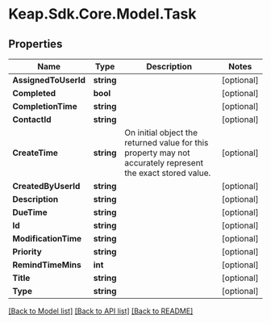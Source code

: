 # Keap.Sdk.Core.Model.Task

## Properties

Name | Type | Description | Notes
------------ | ------------- | ------------- | -------------
**AssignedToUserId** | **string** |  | [optional] 
**Completed** | **bool** |  | [optional] 
**CompletionTime** | **string** |  | [optional] 
**ContactId** | **string** |  | [optional] 
**CreateTime** | **string** | On initial object the returned value for this property may not accurately represent the exact stored value. | [optional] 
**CreatedByUserId** | **string** |  | [optional] 
**Description** | **string** |  | [optional] 
**DueTime** | **string** |  | [optional] 
**Id** | **string** |  | [optional] 
**ModificationTime** | **string** |  | [optional] 
**Priority** | **string** |  | [optional] 
**RemindTimeMins** | **int** |  | [optional] 
**Title** | **string** |  | [optional] 
**Type** | **string** |  | [optional] 

[[Back to Model list]](../README.md#documentation-for-models) [[Back to API list]](../README.md#documentation-for-api-endpoints) [[Back to README]](../README.md)

